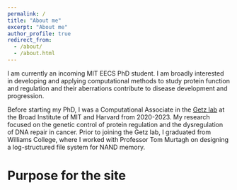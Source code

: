 ```yaml
---
permalink: /
title: "About me"
excerpt: "About me"
author_profile: true
redirect_from: 
  - /about/
  - /about.html
---
```


I am currently an incoming MIT EECS PhD student. I am broadly
interested in developing and applying computational methods to study
protein function and regulation and their aberrations contribute to
disease development and progression.

Before starting my PhD, I was a Computational Associate in the [Getz
lab](www.getzlab.org "Getz Lab Website") at the Broad Institute of MIT and Harvard from
2020-2023. My research focused on the genetic control of protein
regulation and the dysregulation of DNA repair in
cancer. Prior to joining the Getz lab, I graduated from Williams
College, where I worked with Professor Tom Murtagh on designing a
log-structured file system for NAND memory.

Purpose for the site
======

